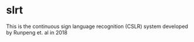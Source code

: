 # slrt
This is the continuous sign language recognition (CSLR) system developed by Runpeng et. al in 2018
